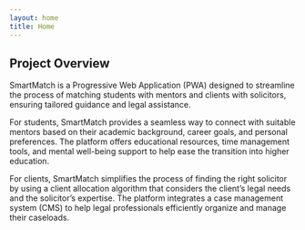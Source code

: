 ```yaml
---
layout: home
title: Home
---
```


## Project Overview

SmartMatch is a Progressive Web Application (PWA) designed to streamline the process of matching students with mentors and clients with solicitors, ensuring tailored guidance and legal assistance.

For students, SmartMatch provides a seamless way to connect with suitable mentors based on their academic background, career goals, and personal preferences. The platform offers educational resources, time management tools, and mental well-being support to help ease the transition into higher education.

For clients, SmartMatch simplifies the process of finding the right solicitor by using a client allocation algorithm that considers the client’s legal needs and the solicitor’s expertise. The platform integrates a case management system (CMS) to help legal professionals efficiently organize and manage their caseloads.



